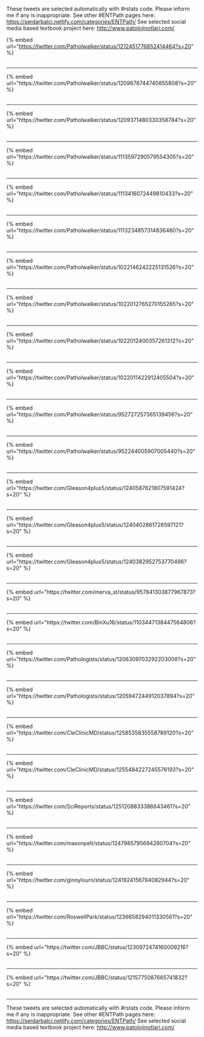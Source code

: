 

These tweets are selected automatically with #rstats code. Please inform me if any is inappropriate.
See other #ENTPath pages here: https://serdarbalci.netlify.com/categories/ENTPath/ 
See selected social media based textbook project here: http://www.patolojinotlari.com/

{% embed url="https://twitter.com/Patholwalker/status/1212451776852414464?s=20" %}<br>
<br>
<hr>
{% embed url="https://twitter.com/Patholwalker/status/1209676744740855808?s=20" %}<br>
<br>
<hr>
{% embed url="https://twitter.com/Patholwalker/status/1209371480330358784?s=20" %}<br>
<br>
<hr>
{% embed url="https://twitter.com/Patholwalker/status/1113597290579554305?s=20" %}<br>
<br>
<hr>
{% embed url="https://twitter.com/Patholwalker/status/1113416072449810433?s=20" %}<br>
<br>
<hr>
{% embed url="https://twitter.com/Patholwalker/status/1113234857314836480?s=20" %}<br>
<br>
<hr>
{% embed url="https://twitter.com/Patholwalker/status/1022146242225131526?s=20" %}<br>
<br>
<hr>
{% embed url="https://twitter.com/Patholwalker/status/1022012765270155265?s=20" %}<br>
<br>
<hr>
{% embed url="https://twitter.com/Patholwalker/status/1022012400357261312?s=20" %}<br>
<br>
<hr>
{% embed url="https://twitter.com/Patholwalker/status/1022011422912405504?s=20" %}<br>
<br>
<hr>
{% embed url="https://twitter.com/Patholwalker/status/952727257365139456?s=20" %}<br>
<br>
<hr>
{% embed url="https://twitter.com/Patholwalker/status/952244005907005440?s=20" %}<br>
<br>
<hr>
{% embed url="https://twitter.com/Gleason4plus5/status/1240587621807591424?s=20" %}<br>
<br>
<hr>
{% embed url="https://twitter.com/Gleason4plus5/status/1240402861726597121?s=20" %}<br>
<br>
<hr>
{% embed url="https://twitter.com/Gleason4plus5/status/1240382952753770496?s=20" %}<br>
<br>
<hr>
{% embed url="https://twitter.com/merva_st/status/957841303877967873?s=20" %}<br>
<br>
<hr>
{% embed url="https://twitter.com/BinXu16/status/1103447138447564806?s=20" %}<br>
<br>
<hr>
{% embed url="https://twitter.com/Pathologists/status/1206309703292203008?s=20" %}<br>
<br>
<hr>
{% embed url="https://twitter.com/Pathologists/status/1205947244912037894?s=20" %}<br>
<br>
<hr>
{% embed url="https://twitter.com/CleClinicMD/status/1258535835558789120?s=20" %}<br>
<br>
<hr>
{% embed url="https://twitter.com/CleClinicMD/status/1255484227245576193?s=20" %}<br>
<br>
<hr>
{% embed url="https://twitter.com/SciReports/status/1251208833386643461?s=20" %}<br>
<br>
<hr>
{% embed url="https://twitter.com/masonpelt/status/1247985795694280704?s=20" %}<br>
<br>
<hr>
{% embed url="https://twitter.com/ginnylourn/status/1241924156784082944?s=20" %}<br>
<br>
<hr>
{% embed url="https://twitter.com/RoswellPark/status/1236658294011330561?s=20" %}<br>
<br>
<hr>
{% embed url="https://twitter.com/JBBC/status/1230972474160009216?s=20" %}<br>
<br>
<hr>
{% embed url="https://twitter.com/JBBC/status/1215775087665741832?s=20" %}<br>
<br>
<hr>


These tweets are selected automatically with #rstats code. Please inform me if any is inappropriate.
See other #ENTPath pages here: https://serdarbalci.netlify.com/categories/ENTPath/ 
See selected social media based textbook project here: http://www.patolojinotlari.com/
